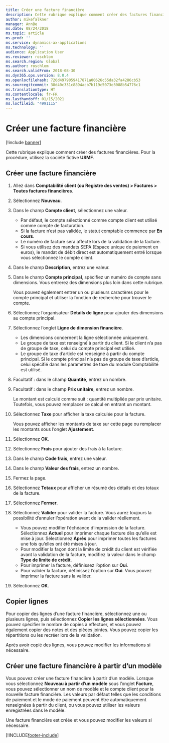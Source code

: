 ```yaml
---
title: Créer une facture financière
description: Cette rubrique explique comment créer des factures financières.
author: mikefalkner
manager: AnnBe
ms.date: 08/24/2018
ms.topic: article
ms.prod: ''
ms.service: dynamics-ax-applications
ms.technology: ''
audience: Application User
ms.reviewer: roschlom
ms.search.region: Global
ms.author: roschlom
ms.search.validFrom: 2018-08-30
ms.dyn365.ops.version: 8.0.4
ms.openlocfilehash: 726d4979059417871a00626c55da32fa4286cb53
ms.sourcegitcommit: 38d40c331c8894acb7b119c5073e3088b54776c1
ms.translationtype: HT
ms.contentlocale: fr-FR
ms.lasthandoff: 01/15/2021
ms.locfileid: "4991115"
---
```

# <a name="create-a-free-text-invoice"></a>Créer une facture financière

[!include [banner](../includes/banner.md)]

Cette rubrique explique comment créer des factures financières. Pour la procédure, utilisez la société fictive **USMF**.

## <a name="create-a-free-text-invoice"></a>Créer une facture financière

1. Allez dans **Comptabilité client (ou Registre des ventes) \> Factures \> Toutes factures financières**.
2. Sélectionnez **Nouveau**.
3. Dans le champ **Compte client**, sélectionnez une valeur.

    * Par défaut, le compte sélectionné comme compte client est utilisé comme compte de facturation.
    * Si la facture n’est pas validée, le statut comptable commence par **En cours**.
    * Le numéro de facture sera affecté lors de la validation de la facture.
    * Si vous utilisez des mandats SEPA (Espace unique de paiement en euros), le mandat de débit direct est automatiquement entré lorsque vous sélectionnez le compte client.

4. Dans le champ **Description**, entrez une valeur.
5. Dans le champ **Compte principal**, spécifiez un numéro de compte sans dimensions. Vous entrerez des dimensions plus loin dans cette rubrique.

    Vous pouvez également entrer un ou plusieurs caractères pour le compte principal et utiliser la fonction de recherche pour trouver le compte.

6. Sélectionnez l’organisateur **Détails de ligne** pour ajouter des dimensions au compte principal.
7. Sélectionnez l’onglet **Ligne de dimension financière**.

    * Les dimensions concernent la ligne sélectionnée uniquement.
    * Le groupe de taxe est renseigné à partir du client. Si le client n’a pas de groupe de taxe, celui du compte principal est utilisé.
    * Le groupe de taxe d’article est renseigné à partir du compte principal. Si le compte principal n’a pas de groupe de taxe d’article, celui spécifié dans les paramètres de taxe du module Comptabilité est utilisé.

8. Facultatif : dans le champ **Quantité**, entrez un nombre.
9. Facultatif : dans le champ **Prix unitaire**, entrez un nombre.

    Le montant est calculé comme suit : quantité multipliée par prix unitaire. Toutefois, vous pouvez remplacer ce calcul en entrant un montant.

10. Sélectionnez **Taxe** pour afficher la taxe calculée pour la facture.

    Vous pouvez afficher les montants de taxe sur cette page ou remplacer les montants sous l’onglet **Ajustement**.

11. Sélectionnez **OK**.
12. Sélectionnez **Frais** pour ajouter des frais à la facture.
13. Dans le champ **Code frais**, entrez une valeur.
14. Dans le champ **Valeur des frais**, entrez un nombre.
15. Fermez la page.
16. Sélectionnez **Totaux** pour afficher un résumé des détails et des totaux de la facture.
17. Sélectionnez **Fermer**.
18. Sélectionnez **Valider** pour valider la facture. Vous aurez toujours la possibilité d’annuler l’opération avant de la valider réellement.

    * Vous pouvez modifier l’échéance d’impression de la facture. Sélectionnez **Actuel** pour imprimer chaque facture dès qu’elle est mise à jour. Sélectionnez **Après** pour imprimer toutes les factures une fois qu’elles ont été mises à jour.
    * Pour modifier la façon dont la limite de crédit du client est vérifiée avant la validation de la facture, modifiez la valeur dans le champ **Type de limite de crédit**.
    * Pour imprimer la facture, définissez l’option sur **Oui**.
    * Pour valider la facture, définissez l’option sur **Oui**. Vous pouvez imprimer la facture sans la valider.

19. Sélectionnez **OK**.

## <a name="copy-lines"></a>Copier lignes
Pour copier des lignes d’une facture financière, sélectionnez une ou plusieurs lignes, puis sélectionnez **Copier les lignes sélectionnées**. Vous pouvez spécifier le nombre de copies à effectuer, et vous pouvez également copier des notes et des pièces jointes. Vous pouvez copier les répartitions ou les recréer lors de la validation.

Après avoir copié des lignes, vous pouvez modifier les informations si nécessaire.

## <a name="create-a-free-text-invoice-from-a-template"></a>Créer une facture financière à partir d’un modèle
Vous pouvez créer une facture financière à partir d’un modèle. Lorsque vous sélectionnez **Nouveau à partir d’un modèle** sous l’onglet **Facture**, vous pouvez sélectionner un nom de modèle et le compte client pour la nouvelle facture financière. Les valeurs par défaut telles que les conditions de paiement et le mode de paiement peuvent être automatiquement renseignées à partir du client, ou vous pouvez utiliser les valeurs enregistrées dans le modèle.

Une facture financière est créée et vous pouvez modifier les valeurs si nécessaire.


[!INCLUDE[footer-include](../../includes/footer-banner.md)]